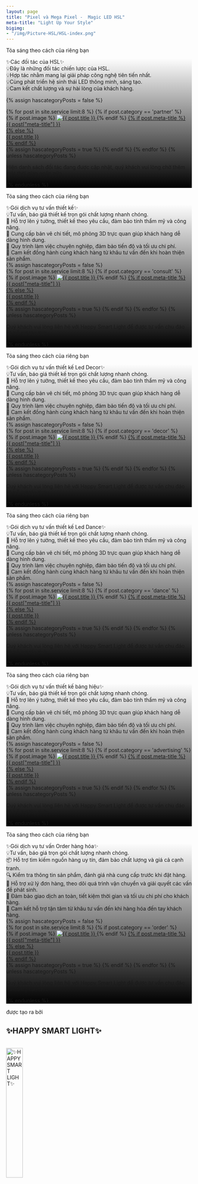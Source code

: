 ```yaml
---
layout: page
title: "Pixel và Mega Pixel -  Magic LED HSL"
meta-title: "Light Up Your Style"
bigimg:
- "/img/Picture-HSL/HSL-index.png"
---
```


<!-- Layer 1 -->

<div class="gradient-bg">
  <div class="gradient-text">
    <p>Tỏa sáng theo cách của riêng bạn</p>
  </div>
</div>

<div id="partner" class="content-index" style="
      background: 
        linear-gradient(to bottom, rgba(0, 0, 0, 0) 0%, rgba(0, 0, 0, 1) 100%), 
        url('/img/Picture-HSL/HSL-index.png');
      background-size: cover; /* Ảnh nền bao phủ toàn bộ vùng */
      background-position: center; /* Căn giữa ảnh nền */
      background-repeat: no-repeat; /* Không lặp lại ảnh nền */
        ">
  <div class="summary">
    ✨Các đối tác của HSL✨
  </div>
  <div class="description-content-index-sp">
  💡Đây là những đối tác chiến lược của HSL.<br>
  💡Hợp tác nhằm mang lại giải pháp công nghệ tiên tiến nhất.<br>
  💡Cùng phát triển hệ sinh thái LED thông minh, sáng tạo.<br>
  💡Cam kết chất lượng và sự hài lòng của khách hàng.<br>
  </div>

  {% assign hascategoryPosts = false %}
  <div class="details">
    {% for post in site.service limit:8 %}
	  {% if post.category == 'partner' %}
    <div class="component">
      {% if post.image %}
      <!-- Ảnh đại diện bài đăng -->
      <a href="{{ post.url | prepend: site.baseurl }}">
        <img src="{{ post.image }}" alt="{{ post.title }}" class="avatar" loading="lazy">
      </a>
      {% endif %}
      <!-- Tiêu đề bài đăng -->
      <a href="{{ post.url | prepend: site.baseurl }}">
        {% if post.meta-title %}
        <div class="component-name">{{ post["meta-title"] }}</div>
        {% else %}
        <div class="component-name">{{ post.title }}</div>
        {% endif %}
      </a>
    </div>
	{% assign hascategoryPosts = true %}
	{% endif %}
    {% endfor %}
	<!-- Report hascategoryPosts -->
	{% unless hascategoryPosts %}
	<div class="text-center">
		<p>Hiện danh sách đối tác đang được cập nhật, quý khách vui lòng chờ thêm một thời gian ngắn nữa.
		</p>
	</div>
	{% endunless %}
  </div>
</div>

<!-- Layer 1 -->

<div class="gradient-bg">
  <div class="gradient-text">
    <p>Tỏa sáng theo cách của riêng bạn</p>
  </div>
</div>

<div id="consult" class="content-index" style="
      background: 
        linear-gradient(to bottom, rgba(0, 0, 0, 0) 0%, rgba(0, 0, 0, 1) 100%), 
        url('/img/Picture-HSL/HSL-index.png');
      background-size: cover; /* Ảnh nền bao phủ toàn bộ vùng */
      background-position: center; /* Căn giữa ảnh nền */
      background-repeat: no-repeat; /* Không lặp lại ảnh nền */
        ">
  <div class="summary">
    ✨Gói dịch vụ tư vấn thiết kế✨
  </div>
  <div class="description-content-index-sp">
    💡Tư vấn, báo giá thiết kế trọn gói chất lượng nhanh chóng.<br> 
    🎨 Hỗ trợ lên ý tưởng, thiết kế theo yêu cầu, đảm bảo tính thẩm mỹ và công năng.<br>
    📐 Cung cấp bản vẽ chi tiết, mô phỏng 3D trực quan giúp khách hàng dễ dàng hình dung.<br> 
    🚀 Quy trình làm việc chuyên nghiệp, đảm bảo tiến độ và tối ưu chi phí.<br> 
    🤝 Cam kết đồng hành cùng khách hàng từ khâu tư vấn đến khi hoàn thiện sản phẩm.<br> 
  </div>
  {% assign hascategoryPosts = false %}
  <div class="details">
    {% for post in site.service limit:8 %}
	  {% if post.category == 'consult' %}
    <div class="component">
      {% if post.image %}
      <!-- Ảnh đại diện bài đăng -->
      <a href="{{ post.url | prepend: site.baseurl }}">
        <img src="{{ post.image }}" alt="{{ post.title }}" class="avatar" loading="lazy">
      </a>
      {% endif %}
      <!-- Tiêu đề bài đăng -->
      <a href="{{ post.url | prepend: site.baseurl }}">
        {% if post.meta-title %}
        <div class="component-name">{{ post["meta-title"] }}</div>
        {% else %}
        <div class="component-name">{{ post.title }}</div>
        {% endif %}
      </a>
    </div>
	{% assign hascategoryPosts = true %}
	{% endif %}
    {% endfor %}
	<!-- Report hascategoryPosts -->
	{% unless hascategoryPosts %}
	<div class="text-center">
    <p>Quý khách vui lòng liên hệ với Happy Smart Light để được tư vấn chu đáo và hỗ trợ tận tình.</p>
	</div>
	{% endunless %}
  </div>
</div>

<!-- Layer 1 -->

<div class="gradient-bg">
  <div class="gradient-text">
    <p>Tỏa sáng theo cách của riêng bạn</p>
  </div>
</div>

<div id="decor" class="content-index" style="
      background: 
        linear-gradient(to bottom, rgba(0, 0, 0, 0) 0%, rgba(0, 0, 0, 1) 100%), 
        url('/img/Picture-HSL/HSL-index.png');
      background-size: cover; /* Ảnh nền bao phủ toàn bộ vùng */
      background-position: center; /* Căn giữa ảnh nền */
      background-repeat: no-repeat; /* Không lặp lại ảnh nền */
        ">
  <div class="summary">
    ✨Gói dịch vụ tư vấn thiết kế Led Decor✨
  </div>
  <div class="description-content-index-sp">
    💡Tư vấn, báo giá thiết kế trọn gói chất lượng nhanh chóng.<br> 
    🎨 Hỗ trợ lên ý tưởng, thiết kế theo yêu cầu, đảm bảo tính thẩm mỹ và công năng.<br>
    📐 Cung cấp bản vẽ chi tiết, mô phỏng 3D trực quan giúp khách hàng dễ dàng hình dung.<br> 
    🚀 Quy trình làm việc chuyên nghiệp, đảm bảo tiến độ và tối ưu chi phí.<br> 
    🤝 Cam kết đồng hành cùng khách hàng từ khâu tư vấn đến khi hoàn thiện sản phẩm.<br> 
  </div>
  {% assign hascategoryPosts = false %}
  <div class="details">
    {% for post in site.service limit:8 %}
	  {% if post.category == 'decor' %}
    <div class="component">
      {% if post.image %}
      <!-- Ảnh đại diện bài đăng -->
      <a href="{{ post.url | prepend: site.baseurl }}">
        <img src="{{ post.image }}" alt="{{ post.title }}" class="avatar" loading="lazy">
      </a>
      {% endif %}
      <!-- Tiêu đề bài đăng -->
      <a href="{{ post.url | prepend: site.baseurl }}">
        {% if post.meta-title %}
        <div class="component-name">{{ post["meta-title"] }}</div>
        {% else %}
        <div class="component-name">{{ post.title }}</div>
        {% endif %}
      </a>
    </div>
	{% assign hascategoryPosts = true %}
	{% endif %}
    {% endfor %}
	<!-- Report hascategoryPosts -->
	{% unless hascategoryPosts %}
	<div class="text-center">
    <p>Quý khách vui lòng liên hệ với Happy Smart Light để được tư vấn chu đáo và hỗ trợ tận tình.</p>
	</div>
	{% endunless %}
  </div>
</div>

<!-- Layer 1 -->

<div class="gradient-bg">
  <div class="gradient-text">
    <p>Tỏa sáng theo cách của riêng bạn</p>
  </div>
</div>

<div id="dance" class="content-index" style="
      background: 
        linear-gradient(to bottom, rgba(0, 0, 0, 0) 0%, rgba(0, 0, 0, 1) 100%), 
        url('/img/Picture-HSL/HSL-index.png');
      background-size: cover; /* Ảnh nền bao phủ toàn bộ vùng */
      background-position: center; /* Căn giữa ảnh nền */
      background-repeat: no-repeat; /* Không lặp lại ảnh nền */
        ">
  <div class="summary">
    ✨Gói dịch vụ tư vấn thiết kế Led Dance✨
  </div>
  <div class="description-content-index-sp">
    💡Tư vấn, báo giá thiết kế trọn gói chất lượng nhanh chóng.<br> 
    🎨 Hỗ trợ lên ý tưởng, thiết kế theo yêu cầu, đảm bảo tính thẩm mỹ và công năng.<br>
    📐 Cung cấp bản vẽ chi tiết, mô phỏng 3D trực quan giúp khách hàng dễ dàng hình dung.<br> 
    🚀 Quy trình làm việc chuyên nghiệp, đảm bảo tiến độ và tối ưu chi phí.<br> 
    🤝 Cam kết đồng hành cùng khách hàng từ khâu tư vấn đến khi hoàn thiện sản phẩm.<br> 
  </div>
  {% assign hascategoryPosts = false %}
  <div class="details">
    {% for post in site.service limit:8 %}
	  {% if post.category == 'dance' %}
    <div class="component">
      {% if post.image %}
      <!-- Ảnh đại diện bài đăng -->
      <a href="{{ post.url | prepend: site.baseurl }}">
        <img src="{{ post.image }}" alt="{{ post.title }}" class="avatar" loading="lazy">
      </a>
      {% endif %}
      <!-- Tiêu đề bài đăng -->
      <a href="{{ post.url | prepend: site.baseurl }}">
        {% if post.meta-title %}
        <div class="component-name">{{ post["meta-title"] }}</div>
        {% else %}
        <div class="component-name">{{ post.title }}</div>
        {% endif %}
      </a>
    </div>
	{% assign hascategoryPosts = true %}
	{% endif %}
    {% endfor %}
	<!-- Report hascategoryPosts -->
	{% unless hascategoryPosts %}
	<div class="text-center">
    <p>Quý khách vui lòng liên hệ với Happy Smart Light để được tư vấn chu đáo và hỗ trợ tận tình.</p>
	</div>
	{% endunless %}
  </div>
</div>

<!-- Layer 1 -->

<div class="gradient-bg">
  <div class="gradient-text">
    <p>Tỏa sáng theo cách của riêng bạn</p>
  </div>
</div>

<div id="advertising" class="content-index" style="
      background: 
        linear-gradient(to bottom, rgba(0, 0, 0, 0) 0%, rgba(0, 0, 0, 1) 100%), 
        url('/img/Picture-HSL/HSL-index.png');
      background-size: cover; /* Ảnh nền bao phủ toàn bộ vùng */
      background-position: center; /* Căn giữa ảnh nền */
      background-repeat: no-repeat; /* Không lặp lại ảnh nền */
        ">
  <div class="summary">
    ✨Gói dịch vụ tư vấn thiết kế bảng hiệu✨
  </div>
  <div class="description-content-index-sp">
    💡Tư vấn, báo giá thiết kế trọn gói chất lượng nhanh chóng.<br> 
    🎨 Hỗ trợ lên ý tưởng, thiết kế theo yêu cầu, đảm bảo tính thẩm mỹ và công năng.<br>
    📐 Cung cấp bản vẽ chi tiết, mô phỏng 3D trực quan giúp khách hàng dễ dàng hình dung.<br> 
    🚀 Quy trình làm việc chuyên nghiệp, đảm bảo tiến độ và tối ưu chi phí.<br> 
    🤝 Cam kết đồng hành cùng khách hàng từ khâu tư vấn đến khi hoàn thiện sản phẩm.<br> 
  </div>
  {% assign hascategoryPosts = false %}
  <div class="details">
    {% for post in site.service limit:8 %}
	  {% if post.category == 'advertising' %}
    <div class="component">
      {% if post.image %}
      <!-- Ảnh đại diện bài đăng -->
      <a href="{{ post.url | prepend: site.baseurl }}">
        <img src="{{ post.image }}" alt="{{ post.title }}" class="avatar" loading="lazy">
      </a>
      {% endif %}
      <!-- Tiêu đề bài đăng -->
      <a href="{{ post.url | prepend: site.baseurl }}">
        {% if post.meta-title %}
        <div class="component-name">{{ post["meta-title"] }}</div>
        {% else %}
        <div class="component-name">{{ post.title }}</div>
        {% endif %}
      </a>
    </div>
	{% assign hascategoryPosts = true %}
	{% endif %}
    {% endfor %}
	<!-- Report hascategoryPosts -->
	{% unless hascategoryPosts %}
	<div class="text-center">
    <p>Quý khách vui lòng liên hệ với Happy Smart Light để được tư vấn chu đáo và hỗ trợ tận tình.</p>
	</div>
	{% endunless %}
  </div>
</div>


<!-- Layer 1 -->

<div class="gradient-bg">
  <div class="gradient-text">
    <p>Tỏa sáng theo cách của riêng bạn</p>
  </div>
</div>

<div id="order" class="content-index" style="
      background: 
        linear-gradient(to bottom, rgba(0, 0, 0, 0) 0%, rgba(0, 0, 0, 1) 100%), 
        url('/img/Picture-HSL/HSL-index.png');
      background-size: cover; /* Ảnh nền bao phủ toàn bộ vùng */
      background-position: center; /* Căn giữa ảnh nền */
      background-repeat: no-repeat; /* Không lặp lại ảnh nền */
        ">
  <div class="summary">
    ✨Gói dịch vụ tư vấn Order hàng hóa✨
  </div>
  <div class="description-content-index-sp">
    💡Tư vấn, báo giá trọn gói chất lượng nhanh chóng.<br>
    📦 Hỗ trợ tìm kiếm nguồn hàng uy tín, đảm bảo chất lượng và giá cả cạnh tranh.<br>
    🔍 Kiểm tra thông tin sản phẩm, đánh giá nhà cung cấp trước khi đặt hàng.<br>
    📜 Hỗ trợ xử lý đơn hàng, theo dõi quá trình vận chuyển và giải quyết các vấn đề phát sinh.<br>
    🚀 Đảm bảo giao dịch an toàn, tiết kiệm thời gian và tối ưu chi phí cho khách hàng.<br>
    🤝 Cam kết hỗ trợ tận tâm từ khâu tư vấn đến khi hàng hóa đến tay khách hàng.<br>
  </div>
  {% assign hascategoryPosts = false %}
  <div class="details">
    {% for post in site.service limit:8 %}
	  {% if post.category == 'order' %}
    <div class="component">
      {% if post.image %}
      <!-- Ảnh đại diện bài đăng -->
      <a href="{{ post.url | prepend: site.baseurl }}">
        <img src="{{ post.image }}" alt="{{ post.title }}" class="avatar" loading="lazy">
      </a>
      {% endif %}
      <!-- Tiêu đề bài đăng -->
      <a href="{{ post.url | prepend: site.baseurl }}">
        {% if post.meta-title %}
        <div class="component-name">{{ post["meta-title"] }}</div>
        {% else %}
        <div class="component-name">{{ post.title }}</div>
        {% endif %}
      </a>
    </div>
	{% assign hascategoryPosts = true %}
	{% endif %}
    {% endfor %}
	<!-- Report hascategoryPosts -->
	{% unless hascategoryPosts %}
	<div class="text-center">
    <p>Quý khách vui lòng liên hệ với Happy Smart Light để được tư vấn chu đáo và hỗ trợ tận tình.</p>
	</div>
	{% endunless %}
  </div>
</div>

<!-- Layer 4 -->

<div class="gradient-bg">
  <div class="gradient-text">
    <P>được tạo ra bởi</P><h2>✨HAPPY SMART LIGHT✨</h2>
    <br>
    <div class="text-center">
      <a target="_blank" rel="noopener" href="/" class="project-link" title="✨HAPPY SMART LIGHT✨">
        <img src="{{ site.baseurl }}/img/Picture-HSL/trans_hsl.svg" class="img-rounded" loading="lazy" alt="✨HAPPY SMART LIGHT✨" width="30%" />
      </a>
    </div>
  </div>
</div>

